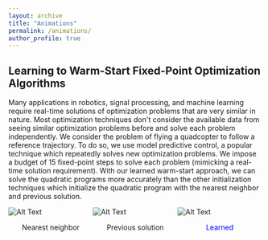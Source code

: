 ```yaml
---
layout: archive
title: "Animations"
permalink: /animations/
author_profile: true
---
```



<style>
a:link {
  color: #008CBA;
  background-color: white;
  text-decoration: none;
}
a:visited {
  color: #008CBA;
  background-color: white;
  text-decoration: none;
}
a:hover {
  color: #008CBA;
  background-color: white;
  text-decoration: none;
}
a:active {
  color: #008CBA;
  background-color: white;
  text-decoration: none;
}
</style>

## Learning to Warm-Start Fixed-Point Optimization Algorithms
Many applications in robotics, signal processing, and machine learning require real-time solutions of optimization problems that are very similar in nature.
Most optimization techniques don't consider the available data from seeing similar optimization problems before and solve each problem independently.
We consider the problem of flying a quadcopter to follow a reference trajectory.
To do so, we use model predictive control, a popular technique which repeatedly solves new optimization problems.
We impose a budget of $15$ fixed-point steps to solve each problem (mimicking a real-time solution requirement).
With our learned warm-start approach, we can solve the quadratic programs more accurately than the other initialization techniques which initialize the quadratic program with the nearest neighbor and previous solution.
<!-- <a href="{{rajivsambharya.github.io}}/animations/rollout_2_flight_learned.gif" download>
  Slides
</a>\ -->

<!-- <div style="display: flex; justify-content: space-between;">
  <div style="flex: 1;">
    <img src="{{rajivsambharya.github.io}}/animations/rollout_2_flight_nn_endless.gif" alt="Alt Text">
    <p style="text-align: center;">Nearest neighbor</p>
  </div>
  
  <div style="flex: 1;">
    <img src="{{rajivsambharya.github.io}}/animations/rollout_2_flight_ps_endless.gif" alt="Alt Text">
    <p style="text-align: center;">Previous solution</p>
  </div>
  
  <div style="flex: 1;">
    <img src="{{rajivsambharya.github.io}}/animations/rollout_2_flight_learned_endless.gif" alt="Alt Text">
    <p style="text-align: center;">Learned</p>
  </div> -->
<!-- </div> -->
<div style="display: flex; justify-content: space-around;">
  <div style="flex: 1; margin-right: 0px;">
    <img src="{{rajivsambharya.github.io}}/animations/rollout_2_flight_nn_endless.gif" alt="Alt Text">
    <p style="text-align: center;">Nearest neighbor</p>
  </div>
  
  <div style="flex: 1; margin-right: 0px;">
    <img src="{{rajivsambharya.github.io}}/animations/rollout_2_flight_ps_endless.gif" alt="Alt Text">
    <p style="text-align: center;">Previous solution</p>
  </div>
  
  <div style="flex: 1;">
    <img src="{{rajivsambharya.github.io}}/animations/rollout_2_flight_learned_endless.gif" alt="Alt Text">
    <p style="text-align: center; color: blue">Learned</p>
  </div>
</div>